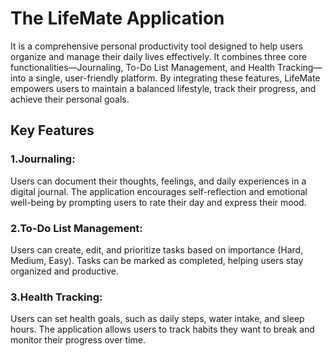 # The LifeMate Application 
 It is a comprehensive personal
 productivity tool designed to help users organize and manage
 their daily lives effectively. It combines three core
 functionalities—Journaling, To-Do List Management, and
 Health Tracking—into a single, user-friendly platform. By
 integrating these features, LifeMate empowers users to
 maintain a balanced lifestyle, track their progress, and achieve
 their personal goals.
 
 ## Key Features

 ### 1.Journaling:
 Users can document their thoughts, feelings, and daily
 experiences in a digital journal.
 The application encourages self-reflection and
 emotional well-being by prompting users to rate their
 day and express their mood.
 ### 2.To-Do List Management:
 Users can create, edit, and prioritize tasks based on
 importance (Hard, Medium, Easy).
 Tasks can be marked as completed, helping users stay
 organized and productive.
 ### 3.Health Tracking:
 Users can set health goals, such as daily steps, water
 intake, and sleep hours.
 The application allows users to track habits they want to
 break and monitor their progress over time.
